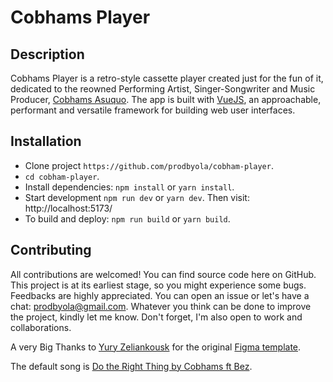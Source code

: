 # Cobhams Player

## Description
Cobhams Player is a retro-style cassette player created just for the fun of it, dedicated to the reowned Performing Artist, Singer-Songwriter and Music Producer, [Cobhams Asuquo](https://twitter.com/cobhamsasuquo). The app is built with [VueJS](https://vuejs.org/guide/introduction.html), an approachable, performant and versatile framework for building web user interfaces.

## Installation
- Clone project `https://github.com/prodbyola/cobham-player`.
- `cd cobham-player`.
- Install dependencies: `npm install` or `yarn install`.
- Start development `npm run dev` or `yarn dev`. Then visit: http://localhost:5173/
- To build and deploy: `npm run build` or `yarn build`.

## Contributing
All contributions are welcomed! You can find source code here on GitHub. This project is at its earliest stage, so you might experience some bugs. Feedbacks are highly appreciated. You can open an issue or let's have a chat: prodbyola@gmail.com. Whatever you think can be done to improve the project, kindly let me know. Don't forget, I'm also open to work and collaborations.

A very Big Thanks to [Yury Zeliankousk](https://www.figma.com/@tank666) for the original [Figma template](https://www.figma.com/community/file/935937278123360532).

The default song is [Do the Right Thing by Cobhams ft Bez](https://music.apple.com/ng/song/do-the-right-thing-feat-bez/980789980).